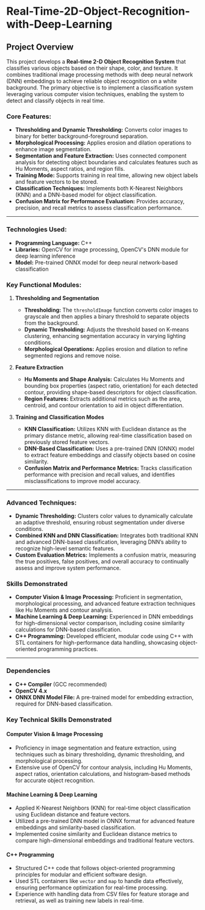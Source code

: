 # Real-Time-2D-Object-Recognition-with-Deep-Learning

## **Project Overview**

This project develops a **Real-time 2-D Object Recognition System** that classifies various objects based on their shape, color, and texture. It combines traditional image processing methods with deep neural network (DNN) embeddings to achieve reliable object recognition on a white background. The primary objective is to implement a classification system leveraging various computer vision techniques, enabling the system to detect and classify objects in real time.

### **Core Features:**
- **Thresholding and Dynamic Thresholding:** Converts color images to binary for better background-foreground separation.
- **Morphological Processing:** Applies erosion and dilation operations to enhance image segmentation.
- **Segmentation and Feature Extraction:** Uses connected component analysis for detecting object boundaries and calculates features such as Hu Moments, aspect ratios, and region fills.
- **Training Mode:** Supports training in real time, allowing new object labels and feature vectors to be stored.
- **Classification Techniques:** Implements both K-Nearest Neighbors (KNN) and a DNN-based model for object classification.
- **Confusion Matrix for Performance Evaluation:** Provides accuracy, precision, and recall metrics to assess classification performance.

---

### **Technologies Used:**
- **Programming Language:** C++
- **Libraries:** OpenCV for image processing, OpenCV's DNN module for deep learning inference
- **Model:** Pre-trained ONNX model for deep neural network-based classification

### **Key Functional Modules:**

1. **Thresholding and Segmentation**
   - **Thresholding:** The `thresholdImage` function converts color images to grayscale and then applies a binary threshold to separate objects from the background.
   - **Dynamic Thresholding:** Adjusts the threshold based on K-means clustering, enhancing segmentation accuracy in varying lighting conditions.
   - **Morphological Operations:** Applies erosion and dilation to refine segmented regions and remove noise.

2. **Feature Extraction**
   - **Hu Moments and Shape Analysis:** Calculates Hu Moments and bounding box properties (aspect ratio, orientation) for each detected contour, providing shape-based descriptors for object classification.
   - **Region Features:** Extracts additional metrics such as the area, centroid, and contour orientation to aid in object differentiation.

3. **Training and Classification Modes**
   - **KNN Classification:** Utilizes KNN with Euclidean distance as the primary distance metric, allowing real-time classification based on previously stored feature vectors.
   - **DNN-Based Classification:** Uses a pre-trained DNN (ONNX) model to extract feature embeddings and classify objects based on cosine similarity.
   - **Confusion Matrix and Performance Metrics:** Tracks classification performance with precision and recall values, and identifies misclassifications to improve model accuracy.

---

### **Advanced Techniques:**
- **Dynamic Thresholding:** Clusters color values to dynamically calculate an adaptive threshold, ensuring robust segmentation under diverse conditions.
- **Combined KNN and DNN Classification:** Integrates both traditional KNN and advanced DNN-based classification, leveraging DNN’s ability to recognize high-level semantic features.
- **Custom Evaluation Metrics:** Implements a confusion matrix, measuring the true positives, false positives, and overall accuracy to continually assess and improve system performance.

### **Skills Demonstrated**

- **Computer Vision & Image Processing:** Proficient in segmentation, morphological processing, and advanced feature extraction techniques like Hu Moments and contour analysis.
- **Machine Learning & Deep Learning:** Experienced in DNN embeddings for high-dimensional vector comparison, including cosine similarity calculations for DNN-based classification.
- **C++ Programming:** Developed efficient, modular code using C++ with STL containers for high-performance data handling, showcasing object-oriented programming practices.

---

### **Dependencies**
- **C++ Compiler** (GCC recommended)
- **OpenCV 4.x**
- **ONNX DNN Model File:** A pre-trained model for embedding extraction, required for DNN-based classification.


### **Key Technical Skills Demonstrated**
#### **Computer Vision & Image Processing**
- Proficiency in image segmentation and feature extraction, using techniques such as binary thresholding, dynamic thresholding, and morphological processing.
- Extensive use of OpenCV for contour analysis, including Hu Moments, aspect ratios, orientation calculations, and histogram-based methods for accurate object recognition.

#### **Machine Learning & Deep Learning**
- Applied K-Nearest Neighbors (KNN) for real-time object classification using Euclidean distance and feature vectors.
- Utilized a pre-trained DNN model in ONNX format for advanced feature embeddings and similarity-based classification.
- Implemented cosine similarity and Euclidean distance metrics to compare high-dimensional embeddings and traditional feature vectors.

#### **C++ Programming**
- Structured C++ code that follows object-oriented programming principles for modular and efficient software design.
- Used STL containers like `vector` and `map` to handle data effectively, ensuring performance optimization for real-time processing.
- Experience with handling data from CSV files for feature storage and retrieval, as well as training new labels in real-time.
